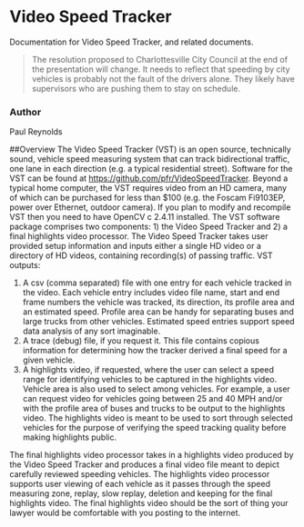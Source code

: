 # Video Speed Tracker
Documentation for Video Speed Tracker, and related documents.

>The resolution proposed to Charlottesville City Council at the end of the presentation will change.  It needs to reflect that speeding by city vehicles is probably not the fault of the drivers alone.  They likely have supervisors who are pushing them to stay on schedule.

### Author
Paul Reynolds

##Overview
The Video Speed Tracker (VST) is an open source, technically sound, vehicle speed measuring system
that can track bidirectional traffic, one lane in each direction (e.g. a typical residential street). Software
for the VST can be found at https://github.com/pfr/VideoSpeedTracker. Beyond a typical home
computer, the VST requires video from an HD camera, many of which can be purchased for less than
$100 (e.g. the Foscam Fi9103EP, power over Ethernet, outdoor camera). If you plan to modify and
recompile VST then you need to have OpenCV c 2.4.11 installed.
The VST software package comprises two components: 1) the Video Speed Tracker and 2) a final
highlights video processor. The Video Speed Tracker takes user provided setup information and inputs
either a single HD video or a directory of HD videos, containing recording(s) of passing traffic. VST
outputs:

1. A csv (comma separated) file with one entry for each vehicle tracked in the video. Each vehicle
entry includes video file name, start and end frame numbers the vehicle was tracked, its
direction, its profile area and an estimated speed. Profile area can be handy for separating
buses and large trucks from other vehicles. Estimated speed entries support speed data
analysis of any sort imaginable.
2. A trace (debug) file, if you request it. This file contains copious information for determining
how the tracker derived a final speed for a given vehicle.
3. A highlights video, if requested, where the user can select a speed range for identifying vehicles
to be captured in the highlights video. Vehicle area is also used to select among vehicles. For
example, a user can request video for vehicles going between 25 and 40 MPH and/or with the
profile area of buses and trucks to be output to the highlights video. The highlights video is
meant to be used to sort through selected vehicles for the purpose of verifying the speed
tracking quality before making highlights public.

The final highlights video processor takes in a highlights video produced by the Video Speed Tracker
and produces a final video file meant to depict carefully reviewed speeding vehicles. The highlights
video processor supports user viewing of each vehicle as it passes through the speed measuring zone,
replay, slow replay, deletion and keeping for the final highlights video. The final highlights video
should be the sort of thing your lawyer would be comfortable with you posting to the internet.
